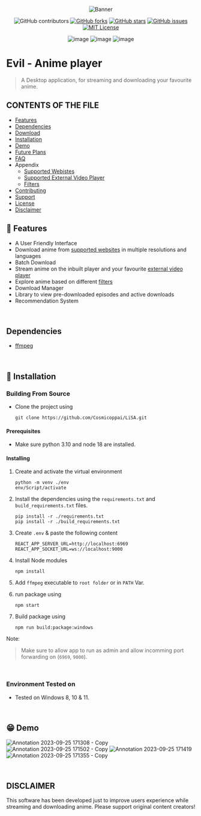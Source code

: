 <div align="center">

![Banner](src/assets/img/home_screen_logo.png)

![GitHub contributors](https://img.shields.io/github/contributors/cosmicoppai/LiSA?color=lightgrey)
[![GitHub forks](https://img.shields.io/github/forks/cosmicoppai/LiSA?color=lightgrey)](https://github.com/Cosmicoppai/LiSA/network)
[![GitHub stars](https://img.shields.io/github/stars/cosmicoppai/LiSA?color=lightgrey)](https://github.com/Cosmicoppai/LiSA/stargazers)
[![GitHub issues](https://img.shields.io/github/issues/Cosmicoppai/LiSA?color=lightgrey)](https://github.com/Cosmicoppai/LiSA/issues)
[![MIT License](https://img.shields.io/badge/license-MIT-lightgrey)](./LICENSE)

![image](https://img.shields.io/badge/Python-FFD43B?style=for-the-badge&logo=python&logoColor=blue)
![image](https://img.shields.io/badge/Electron-2B2E3A?style=for-the-badge&logo=electron&logoColor=9FEAF9)
![image](https://img.shields.io/badge/React-20232A?style=for-the-badge&logo=react&logoColor=61DAFB)

</div>

# Evil - Anime player

> A Desktop application, for streaming and downloading your favourite anime.

## CONTENTS OF THE FILE

-   [Features](#-features)
-   [Dependencies](#dependencies)
-   [Download](#-download)
-   [Installation](#-installation)
-   [Demo](#-demo)
-   [Future Plans](#future-plans)
-   [FAQ](#-faq)
-   Appendix
    -   [Supported Webistes](#%EF%B8%8F-supported-websites)
    -   [Supported External Video Player](#-supported-external-players)
    -   [Filters](#filters)
-   [Contributing](#-contributing)
-   [Support](#-support)
-   [License](#-license)
-   [Disclaimer](#disclaimer)

## 🚀 Features

-   A User Friendly Interface
-   Download anime from [supported websites](#-supported-websites) in multiple resolutions and languages
-   Batch Download
-   Stream anime on the inbuilt player and your favourite [external video player](#-supported-external-players)
-   Explore anime based on different [filters](#filters)
-   Download Manager
-   Library to view pre-downloaded episodes and active downloads
-   Recommendation System

<br>

## Dependencies

-   [ffmpeg](https://ffmpeg.org/download.html)

<br>


## 📖 Installation

### Building From Source

-   Clone the project using

    ```cli
    git clone https://github.com/Cosmicoppai/LiSA.git
    ```

#### Prerequisites

-   Make sure python 3.10 and node 18 are installed.

#### Installing

1. Create and activate the virtual environment

    ```cli
    python -m venv ./env
    env/Script/activate
    ```

2. Install the dependencies using the `requirements.txt` and `build_requirements.txt` files.

    ```cli
    pip install -r ./requirements.txt
    pip install -r ./build_requirements.txt
    ```

3. Create `.env` & paste the following content

    ```dotenv
    REACT_APP_SERVER_URL=http://localhost:6969
    REACT_APP_SOCKET_URL=ws://localhost:9000
    ```

4. Install Node modules

    ```
    npm install
    ```

5. Add `ffmpeg` executable to `root folder` or in `PATH` Var.

6. run package using

    ```
    npm start
    ```
    
7. Build package using

    ```cli
    npm run build:package:windows
    ```

Note:

> Make sure to allow app to run as admin and allow incomming port forwarding on (`6969`, `9000`).

<br>

### Environment Tested on

-   Tested on Windows 8, 10 & 11.

<br>

## 😁 Demo

![Annotation 2023-09-25 171308 - Copy](https://github.com/developerrahulofficial/jennie-anime-player/assets/83329806/4233126c-047a-45d9-a1a5-98bc2b2969bb)
![Annotation 2023-09-25 171502 - Copy](https://github.com/developerrahulofficial/jennie-anime-player/assets/83329806/d99a006d-8f15-4baa-94c4-c1178e852dc0)
![Annotation 2023-09-25 171419](https://github.com/developerrahulofficial/jennie-anime-player/assets/83329806/6469bfc9-b3d0-42ad-bf7d-c8b98d338f08)
![Annotation 2023-09-25 171355 - Copy](https://github.com/developerrahulofficial/jennie-anime-player/assets/83329806/d3a31367-097c-4eba-8224-c5c91b7821cb)


<br>

## DISCLAIMER

This software has been developed just to improve users experience while streaming and downloading anime. Please support original content creators!
